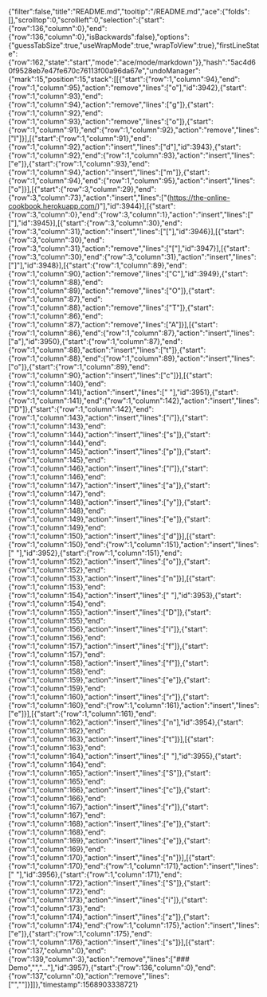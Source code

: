 {"filter":false,"title":"README.md","tooltip":"/README.md","ace":{"folds":[],"scrolltop":0,"scrollleft":0,"selection":{"start":{"row":136,"column":0},"end":{"row":136,"column":0},"isBackwards":false},"options":{"guessTabSize":true,"useWrapMode":true,"wrapToView":true},"firstLineState":{"row":162,"state":"start","mode":"ace/mode/markdown"}},"hash":"5ac4d60f9528eb7e47fe670c76113f00a96da67e","undoManager":{"mark":15,"position":15,"stack":[[{"start":{"row":1,"column":94},"end":{"row":1,"column":95},"action":"remove","lines":["o"],"id":3942},{"start":{"row":1,"column":93},"end":{"row":1,"column":94},"action":"remove","lines":["g"]},{"start":{"row":1,"column":92},"end":{"row":1,"column":93},"action":"remove","lines":["o"]},{"start":{"row":1,"column":91},"end":{"row":1,"column":92},"action":"remove","lines":["l"]}],[{"start":{"row":1,"column":91},"end":{"row":1,"column":92},"action":"insert","lines":["d"],"id":3943},{"start":{"row":1,"column":92},"end":{"row":1,"column":93},"action":"insert","lines":["e"]},{"start":{"row":1,"column":93},"end":{"row":1,"column":94},"action":"insert","lines":["m"]},{"start":{"row":1,"column":94},"end":{"row":1,"column":95},"action":"insert","lines":["o"]}],[{"start":{"row":3,"column":29},"end":{"row":3,"column":73},"action":"insert","lines":["(https://the-online-cookbook.herokuapp.com/)"],"id":3944}],[{"start":{"row":3,"column":0},"end":{"row":3,"column":1},"action":"insert","lines":["["],"id":3945}],[{"start":{"row":3,"column":30},"end":{"row":3,"column":31},"action":"insert","lines":["["],"id":3946}],[{"start":{"row":3,"column":30},"end":{"row":3,"column":31},"action":"remove","lines":["["],"id":3947}],[{"start":{"row":3,"column":30},"end":{"row":3,"column":31},"action":"insert","lines":["]"],"id":3948}],[{"start":{"row":1,"column":89},"end":{"row":1,"column":90},"action":"remove","lines":["C"],"id":3949},{"start":{"row":1,"column":88},"end":{"row":1,"column":89},"action":"remove","lines":["O"]},{"start":{"row":1,"column":87},"end":{"row":1,"column":88},"action":"remove","lines":["T"]},{"start":{"row":1,"column":86},"end":{"row":1,"column":87},"action":"remove","lines":["A"]}],[{"start":{"row":1,"column":86},"end":{"row":1,"column":87},"action":"insert","lines":["a"],"id":3950},{"start":{"row":1,"column":87},"end":{"row":1,"column":88},"action":"insert","lines":["t"]},{"start":{"row":1,"column":88},"end":{"row":1,"column":89},"action":"insert","lines":["o"]},{"start":{"row":1,"column":89},"end":{"row":1,"column":90},"action":"insert","lines":["c"]}],[{"start":{"row":1,"column":140},"end":{"row":1,"column":141},"action":"insert","lines":[" "],"id":3951},{"start":{"row":1,"column":141},"end":{"row":1,"column":142},"action":"insert","lines":["D"]},{"start":{"row":1,"column":142},"end":{"row":1,"column":143},"action":"insert","lines":["i"]},{"start":{"row":1,"column":143},"end":{"row":1,"column":144},"action":"insert","lines":["s"]},{"start":{"row":1,"column":144},"end":{"row":1,"column":145},"action":"insert","lines":["p"]},{"start":{"row":1,"column":145},"end":{"row":1,"column":146},"action":"insert","lines":["l"]},{"start":{"row":1,"column":146},"end":{"row":1,"column":147},"action":"insert","lines":["a"]},{"start":{"row":1,"column":147},"end":{"row":1,"column":148},"action":"insert","lines":["y"]},{"start":{"row":1,"column":148},"end":{"row":1,"column":149},"action":"insert","lines":["e"]},{"start":{"row":1,"column":149},"end":{"row":1,"column":150},"action":"insert","lines":["d"]}],[{"start":{"row":1,"column":150},"end":{"row":1,"column":151},"action":"insert","lines":[" "],"id":3952},{"start":{"row":1,"column":151},"end":{"row":1,"column":152},"action":"insert","lines":["o"]},{"start":{"row":1,"column":152},"end":{"row":1,"column":153},"action":"insert","lines":["n"]}],[{"start":{"row":1,"column":153},"end":{"row":1,"column":154},"action":"insert","lines":[" "],"id":3953},{"start":{"row":1,"column":154},"end":{"row":1,"column":155},"action":"insert","lines":["D"]},{"start":{"row":1,"column":155},"end":{"row":1,"column":156},"action":"insert","lines":["i"]},{"start":{"row":1,"column":156},"end":{"row":1,"column":157},"action":"insert","lines":["f"]},{"start":{"row":1,"column":157},"end":{"row":1,"column":158},"action":"insert","lines":["f"]},{"start":{"row":1,"column":158},"end":{"row":1,"column":159},"action":"insert","lines":["e"]},{"start":{"row":1,"column":159},"end":{"row":1,"column":160},"action":"insert","lines":["r"]},{"start":{"row":1,"column":160},"end":{"row":1,"column":161},"action":"insert","lines":["e"]}],[{"start":{"row":1,"column":161},"end":{"row":1,"column":162},"action":"insert","lines":["n"],"id":3954},{"start":{"row":1,"column":162},"end":{"row":1,"column":163},"action":"insert","lines":["t"]}],[{"start":{"row":1,"column":163},"end":{"row":1,"column":164},"action":"insert","lines":[" "],"id":3955},{"start":{"row":1,"column":164},"end":{"row":1,"column":165},"action":"insert","lines":["S"]},{"start":{"row":1,"column":165},"end":{"row":1,"column":166},"action":"insert","lines":["c"]},{"start":{"row":1,"column":166},"end":{"row":1,"column":167},"action":"insert","lines":["r"]},{"start":{"row":1,"column":167},"end":{"row":1,"column":168},"action":"insert","lines":["e"]},{"start":{"row":1,"column":168},"end":{"row":1,"column":169},"action":"insert","lines":["e"]},{"start":{"row":1,"column":169},"end":{"row":1,"column":170},"action":"insert","lines":["n"]}],[{"start":{"row":1,"column":170},"end":{"row":1,"column":171},"action":"insert","lines":[" "],"id":3956},{"start":{"row":1,"column":171},"end":{"row":1,"column":172},"action":"insert","lines":["S"]},{"start":{"row":1,"column":172},"end":{"row":1,"column":173},"action":"insert","lines":["i"]},{"start":{"row":1,"column":173},"end":{"row":1,"column":174},"action":"insert","lines":["z"]},{"start":{"row":1,"column":174},"end":{"row":1,"column":175},"action":"insert","lines":["e"]},{"start":{"row":1,"column":175},"end":{"row":1,"column":176},"action":"insert","lines":["s"]}],[{"start":{"row":137,"column":0},"end":{"row":139,"column":3},"action":"remove","lines":["### Demo","","..."],"id":3957},{"start":{"row":136,"column":0},"end":{"row":137,"column":0},"action":"remove","lines":["",""]}]]},"timestamp":1568903338721}